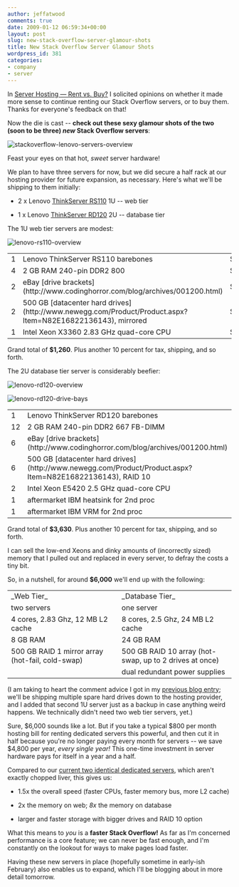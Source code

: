 ```yaml
---
author: jeffatwood
comments: true
date: 2009-01-12 06:59:34+00:00
layout: post
slug: new-stack-overflow-server-glamour-shots
title: New Stack Overflow Server Glamour Shots
wordpress_id: 381
categories:
- company
- server
---
```



In [Server Hosting — Rent vs. Buy?](http://blog.stackoverflow.com/2008/12/server-hosting-rent-vs-buy/) I solicited opinions on whether it made more sense to continue renting our Stack Overflow servers, or to buy them. Thanks for everyone's feedback on that!



Now the die is cast -- **check out these sexy glamour shots of the two (soon to be three) _new_ Stack Overflow servers**:



![stackoverflow-lenovo-servers-overview](http://blog.stackoverflow.com/wp-content/uploads/stackoverflow-lenovo-servers-overview.jpg)



Feast your eyes on that hot, _sweet_ server hardware!



We plan to have three servers for now, but we did secure a half rack at our hosting provider for future expansion, as necessary. Here's what we'll be shipping to them initially:







  * 2 x Lenovo [ThinkServer RS110](http://www.google.com/search?q=lenovo+thinkserver+rs110) 1U -- web tier

  * 1 x Lenovo [ThinkServer RD120](http://www.google.com/search?q=lenovo+thinkserver+rd120) 2U -- database tier




The 1U web tier servers are modest:



![lenovo-rs110-overview](http://blog.stackoverflow.com/wp-content/uploads/lenovo-rs110-overview.jpg)



<table width="500" >
<tr >
<td >1
</td>
<td >Lenovo ThinkServer RS110 barebones
</td>
<td >$630
</td></tr>
<tr >
<td >4
</td>
<td >2 GB RAM 240-pin DDR2 800
</td>
<td >$70
</td></tr>
<tr >
<td >2
</td>
<td > eBay [drive brackets](http://www.codinghorror.com/blog/archives/001200.html)
</td>
<td >$50
</td></tr>
<tr >
<td >2
</td>
<td >500 GB [datacenter hard drives](http://www.newegg.com/Product/Product.aspx?Item=N82E16822136143), mirrored
</td>
<td >$160
</td></tr>
<tr >
<td >1
</td>
<td >Intel Xeon X3360 2.83 GHz quad-core CPU
</td>
<td >$350
</td></tr>
</table>



Grand total of **$1,260**. Plus another 10 percent for tax, shipping, and so forth. 



The 2U database tier server is considerably beefier:



![lenovo-rd120-overview](http://blog.stackoverflow.com/wp-content/uploads/lenovo-rd120-overview.jpg)



![lenovo-rd120-drive-bays](http://blog.stackoverflow.com/wp-content/uploads/lenovo-rd120-drive-bays.jpg)



<table width="500" >
<tr >
<td >1
</td>
<td >Lenovo ThinkServer RD120 barebones
</td>
<td >$1,490
</td></tr>
<tr >
<td >12
</td>
<td >2 GB RAM 240-pin DDR2 667 FB-DIMM
</td>
<td >$600
</td></tr>
<tr >
<td >6
</td>
<td >eBay [drive brackets](http://www.codinghorror.com/blog/archives/001200.html)
</td>
<td >$150
</td></tr>
<tr >
<td >6
</td>
<td >500 GB [datacenter hard drives](http://www.newegg.com/Product/Product.aspx?Item=N82E16822136143), RAID 10
</td>
<td >$480
</td></tr>
<tr >
<td >2
</td>
<td >Intel Xeon E5420 2.5 GHz quad-core CPU
</td>
<td >$700
</td></tr>
<tr >
<td >1
</td>
<td >aftermarket IBM heatsink for 2nd proc
</td>
<td >$90
</td></tr>
<tr >
<td >1
</td>
<td >aftermarket IBM VRM for 2nd proc
</td>
<td >$120
</td></tr>
</table>



Grand total of **$3,630**. Plus another 10 percent for tax, shipping, and so forth. 



I can sell the low-end Xeons and dinky amounts of (incorrectly sized) memory that I pulled out and replaced in every server, to defray the costs a tiny bit.



So, in a nutshell, for around **$6,000** we'll end up with the following:



<table >
<tr >
<td width="300" >_Web Tier_
</td>
<td width="300" >_Database Tier_
</td></tr>
<tr >
<td >two servers
</td>
<td >one server
</td></tr>
<tr >
<td >4 cores, 2.83 Ghz, 12 MB L2 cache
</td>
<td >8 cores, 2.5 Ghz, 24 MB L2 cache
</td></tr>
<tr >
<td >8 GB RAM
</td>
<td >24 GB RAM
</td></tr>
<tr >
<td >500 GB RAID 1 mirror array  
(hot-fail, cold-swap)
</td>
<td >500 GB RAID 10 array  
(hot-swap, up to 2 drives at once)
</td></tr>
<tr >
<td >
</td>
<td >dual redundant power supplies
</td></tr>
</table>



(I am taking to heart the comment advice I got in my [previous blog entry](http://blog.stackoverflow.com/2008/12/server-hosting-rent-vs-buy/); we'll be shipping multiple spare hard drives down to the hosting provider, and I added that second 1U server just as a backup in case anything weird happens. We technically didn't need two web tier servers, yet.)



Sure, $6,000 sounds like a lot. But if you take a typical $800 per month hosting bill for renting dedicated servers this powerful, and then cut it in half because you're no longer paying every month for servers -- we save $4,800 per year, _every single year!_ This one-time investment in server hardware pays for itself in a year and a half.



Compared to our [current two identical dedicated servers](http://blog.stackoverflow.com/2008/04/our-dedicated-server/), which aren't exactly chopped liver, this gives us:







  * 1.5x the overall speed (faster CPUs, faster memory bus, more L2 cache)

  * 2x the memory on web; _8x_ the memory on database

  * larger and faster storage with bigger drives and RAID 10 option




What this means to _you_ is a **faster Stack Overflow!** As far as I'm concerned performance is a core feature; we can never be fast enough, and I'm constantly on the lookout for ways to make pages load faster.



Having these new servers in place (hopefully sometime in early-ish February) also enables us to expand, which I'll be blogging about in more detail tomorrow.

